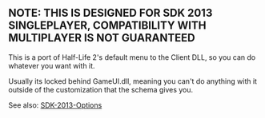 ## NOTE: THIS IS DESIGNED FOR SDK 2013 SINGLEPLAYER, COMPATIBILITY WITH MULTIPLAYER IS NOT GUARANTEED

This is a port of Half-Life 2's default menu to the Client DLL, so you can do whatever you want with it.

Usually its locked behind GameUI.dll, meaning you can't do anything with it outside of the customization that the schema gives you.

See also: [SDK-2013-Options](https://github.com/GordonFreakman/SDK-2013-Options/tree/main)
